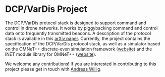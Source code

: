 DCP/VarDis Project
==================

The DCP/VarDis protocol stack is designed to support command and
control in drone networks. It works by piggybacking command and
control data onto frequently transmitted beacons. A description of the
protocol stack is available in this [arXiv
paper](https://arxiv.org/abs/2404.01570). Currently, the project
contains the specification of the DCP/VarDis protocol stack, as well
as a simulator based on the OMNeT++ discrete-even simulation framework
([website](https://omnetpp.org)) and the INET module library for
OMNeT++ ([website](https://inet.omnetpp.org/)).

We welcome any contributions! If you are interested in contributing to
this project please get in touch with [Andreas
Willig](mailto:andreas.willig@canterbury.ac.nz).

